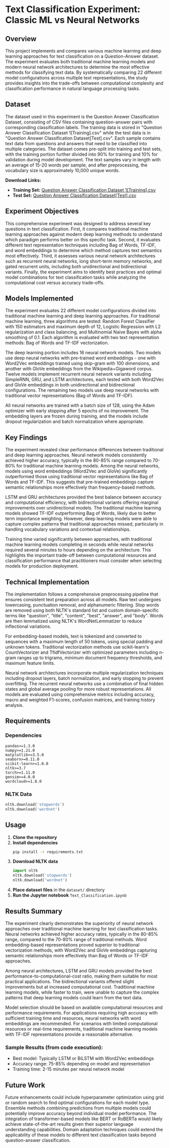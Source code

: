 # Text Classification Experiment: Classic ML vs Neural Networks

## Overview

This project implements and compares various machine learning and deep learning approaches for text classification on a Question-Answer dataset. The experiment evaluates both traditional machine learning models and modern neural network architectures to determine the most effective methods for classifying text data. By systematically comparing 22 different model configurations across multiple text representations, the study provides insights into the trade-offs between computational complexity and classification performance in natural language processing tasks.

## Dataset

The dataset used in this experiment is the Question Answer Classification Dataset, consisting of CSV files containing question-answer pairs with corresponding classification labels. The training data is stored in "Question Answer Classification Dataset 1[Training].csv" while the test data is in "Question Answer Classification Dataset[Test].csv". Each sample contains text data from questions and answers that need to be classified into multiple categories. The dataset comes pre-split into training and test sets, with the training portion further divided into 90% for training and 10% for validation during model development. The text samples vary in length with an average of 15-20 words per sample, and after preprocessing, the vocabulary size is approximately 10,000 unique words.

**Download Links:**
- **Training Set:** [Question Answer Classification Dataset 1[Training].csv](https://drive.google.com/file/d/11qn9k-CqFXbptAC4hl1KKtfTu7ZAUs6Q/view?usp=drive_link)
- **Test Set:** [Question Answer Classification Dataset[Test].csv](https://drive.google.com/file/d/1fwcV7K0vq5OiuS33dw_0Y48lZZSuyZg_/view?usp=drive_link)

## Experiment Objectives

This comprehensive experiment was designed to address several key questions in text classification. First, it compares traditional machine learning approaches against modern deep learning methods to understand which paradigm performs better on this specific task. Second, it evaluates different text representation techniques including Bag of Words, TF-IDF, and word embeddings to determine which method captures text semantics most effectively. Third, it assesses various neural network architectures such as recurrent neural networks, long short-term memory networks, and gated recurrent units, including both unidirectional and bidirectional variants. Finally, the experiment aims to identify best practices and optimal model combinations for text classification tasks while analyzing the computational cost versus accuracy trade-offs.

## Models Implemented

The experiment evaluates 22 different model configurations divided into traditional machine learning and deep learning approaches. For traditional machine learning, three algorithms are tested: Random Forest Classifier with 150 estimators and maximum depth of 12, Logistic Regression with L2 regularization and class balancing, and Multinomial Naive Bayes with alpha smoothing of 0.1. Each algorithm is evaluated with two text representation methods: Bag of Words and TF-IDF vectorization.

The deep learning portion includes 16 neural network models. Two models use deep neural networks with pre-trained word embeddings - one with Word2Vec embeddings trained using skip-gram with 100 dimensions, and another with GloVe embeddings from the Wikipedia+Gigaword corpus. Twelve models implement recurrent neural network variants including SimpleRNN, GRU, and LSTM architectures, each tested with both Word2Vec and GloVe embeddings in both unidirectional and bidirectional configurations. The remaining two models use deep neural networks with traditional vector representations (Bag of Words and TF-IDF).

All neural networks are trained with a batch size of 128, using the Adam optimizer with early stopping after 5 epochs of no improvement. The embedding layers are frozen during training, and the models include dropout regularization and batch normalization where appropriate.

## Key Findings

The experiment revealed clear performance differences between traditional and deep learning approaches. Neural network models consistently achieved higher accuracy, typically in the 80-85% range compared to 70-80% for traditional machine learning models. Among the neural networks, models using word embeddings (Word2Vec and GloVe) significantly outperformed those using traditional vector representations like Bag of Words and TF-IDF. This suggests that pre-trained embeddings capture semantic relationships more effectively than frequency-based methods.

LSTM and GRU architectures provided the best balance between accuracy and computational efficiency, with bidirectional variants offering marginal improvements over unidirectional models. The traditional machine learning models showed TF-IDF outperforming Bag of Words, likely due to better term importance weighting. However, deep learning models were able to capture complex patterns that traditional approaches missed, particularly in handling vocabulary variations and contextual relationships.

Training time varied significantly between approaches, with traditional machine learning models completing in seconds while neural networks required several minutes to hours depending on the architecture. This highlights the important trade-off between computational resources and classification performance that practitioners must consider when selecting models for production deployment.

## Technical Implementation

The implementation follows a comprehensive preprocessing pipeline that ensures consistent text preparation across all models. Raw text undergoes lowercasing, punctuation removal, and alphanumeric filtering. Stop words are removed using both NLTK's standard list and custom domain-specific terms like "question", "title", "content", "best", "answer", and "body". Words are then lemmatized using NLTK's WordNetLemmatizer to reduce inflectional variations.

For embedding-based models, text is tokenized and converted to sequences with a maximum length of 50 tokens, using special padding and unknown tokens. Traditional vectorization methods use scikit-learn's CountVectorizer and TfidfVectorizer with optimized parameters including n-gram ranges up to trigrams, minimum document frequency thresholds, and maximum feature limits.

Neural network architectures incorporate multiple regularization techniques including dropout layers, batch normalization, and early stopping to prevent overfitting. The recurrent neural networks use a combination of final hidden states and global average pooling for more robust representations. All models are evaluated using comprehensive metrics including accuracy, macro and weighted F1-scores, confusion matrices, and training history analysis.

## Requirements

### Dependencies
```
pandas>=1.3.0
numpy>=1.21.0
matplotlib>=3.5.0
seaborn>=0.11.0
scikit-learn>=1.0.0
nltk>=3.7
torch>=1.11.0
gensim>=4.0.0
wordcloud>=1.8.0
```

### NLTK Data
```python
nltk.download('stopwords')
nltk.download('wordnet')
```
## Usage

1. **Clone the repository**
2. **Install dependencies**
   ```bash
   pip install -r requirements.txt
   ```
3. **Download NLTK data**
   ```python
   import nltk
   nltk.download('stopwords')
   nltk.download('wordnet')
   ```
4. **Place dataset files** in the `dataset/` directory
5. **Run the Jupyter notebook** `Text_Classification.ipynb`

## Results Summary

The experiment clearly demonstrates the superiority of neural network approaches over traditional machine learning for text classification tasks. Neural networks achieved higher accuracy rates, typically in the 80-85% range, compared to the 70-80% range of traditional methods. Word embedding-based representations proved superior to traditional vectorization methods, with Word2Vec and GloVe embeddings capturing semantic relationships more effectively than Bag of Words or TF-IDF approaches.

Among neural architectures, LSTM and GRU models provided the best performance-to-computational-cost ratio, making them suitable for most practical applications. The bidirectional variants offered slight improvements but at increased computational cost. Traditional machine learning models, while faster to train, were unable to capture the complex patterns that deep learning models could learn from the text data.

Model selection should be based on available computational resources and performance requirements. For applications requiring high accuracy with sufficient training time and resources, neural networks with word embeddings are recommended. For scenarios with limited computational resources or real-time requirements, traditional machine learning models with TF-IDF representations provide a reasonable alternative.

### Sample Results (from code execution):
- Best model: Typically LSTM or BiLSTM with Word2Vec embeddings
- Accuracy range: 75-85% depending on model and representation
- Training time: 2-15 minutes per neural network model

## Future Work

Future enhancements could include hyperparameter optimization using grid or random search to find optimal configurations for each model type. Ensemble methods combining predictions from multiple models could potentially improve accuracy beyond individual model performance. The integration of transformer-based models like BERT or RoBERTa would likely achieve state-of-the-art results given their superior language understanding capabilities. Domain adaptation techniques could extend the applicability of these models to different text classification tasks beyond question-answer classification.


